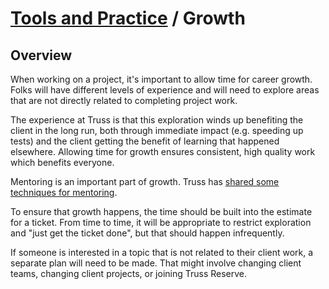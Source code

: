 # [Tools and Practice](../README.md) / Growth

## Overview

When working on a project, it's important to allow time for career
growth. Folks will have different levels of experience and will need
to explore areas that are not directly related to completing project
work.

The experience at Truss is that this exploration winds up benefiting
the client in the long run, both through immediate impact (e.g.
speeding up tests) and the client getting the benefit of learning that
happened elsewhere. Allowing time for growth ensures consistent, high
quality work which benefits everyone.

Mentoring is an important part of growth.  Truss has [shared some
techniques for
mentoring](https://truss.works/blog/2016/8/12/theres-a-method-to-the-mentoring-advice-from-a-teacher-turned-developer).

To ensure that growth happens, the time should be built into the
estimate for a ticket. From time to time, it will be appropriate to
restrict exploration and "just get the ticket done", but that should
happen infrequently.

If someone is interested in a topic that is not related to their
client work, a separate plan will need to be made.  That might involve
changing client teams, changing client projects, or joining Truss
Reserve.
